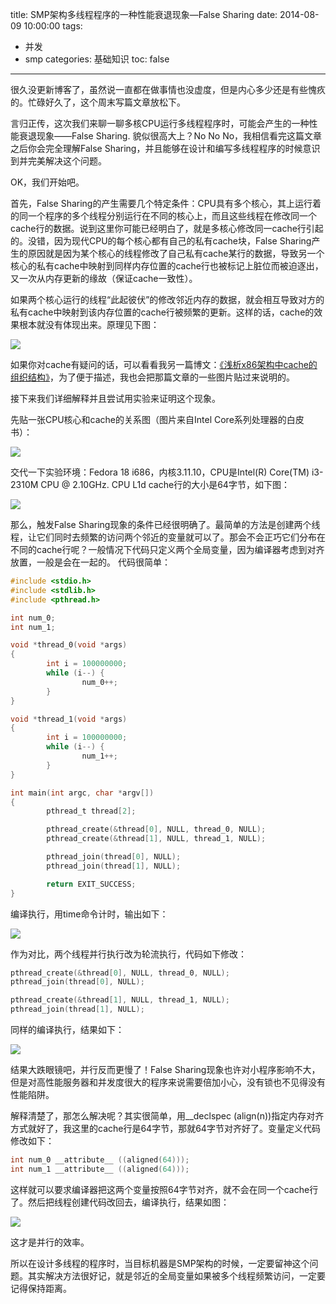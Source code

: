 title: SMP架构多线程程序的一种性能衰退现象—False Sharing
date: 2014-08-09 10:00:00
tags:
- 并发
- smp
categories: 基础知识
toc: false
---

很久没更新博客了，虽然说一直都在做事情也没虚度，但是内心多少还是有些愧疚的。忙碌好久了，这个周末写篇文章放松下。

言归正传，这次我们来聊一聊多核CPU运行多线程程序时，可能会产生的一种性能衰退现象——False Sharing. 貌似很高大上？No No No，我相信看完这篇文章之后你会完全理解False Sharing，并且能够在设计和编写多线程程序的时候意识到并完美解决这个问题。

OK，我们开始吧。

首先，False Sharing的产生需要几个特定条件：CPU具有多个核心，其上运行着的同一个程序的多个线程分别运行在不同的核心上，而且这些线程在修改同一个cache行的数据。说到这里你可能已经明白了，就是多核心修改同一cache行引起的。没错，因为现代CPU的每个核心都有自己的私有cache块，False Sharing产生的原因就是因为某个核心的线程修改了自己私有cache某行的数据，导致另一个核心的私有cache中映射到同样内存位置的cache行也被标记上脏位而被迫逐出，又一次从内存更新的缘故（保证cache一致性）。

如果两个核心运行的线程“此起彼伏”的修改邻近内存的数据，就会相互导致对方的私有cache中映射到该内存位置的cache行被频繁的更新。这样的话，cache的效果根本就没有体现出来。原理见下图：

![](/images/31/1.png)

<!-- more -->

如果你对cache有疑问的话，可以看看我另一篇博文：[《浅析x86架构中cache的组织结构》](http://www.0xffffff.org/?p=775)，为了便于描述，我也会把那篇文章的一些图片贴过来说明的。

接下来我们详细解释并且尝试用实验来证明这个现象。

先贴一张CPU核心和cache的关系图（图片来自Intel Core系列处理器的白皮书）：

![](/images/31/2.png)

交代一下实验环境：Fedora 18 i686，内核3.11.10，CPU是Intel(R) Core(TM) i3-2310M CPU @ 2.10GHz. CPU L1d cache行的大小是64字节，如下图：

![](/images/31/3.png)

那么，触发False Sharing现象的条件已经很明确了。最简单的方法是创建两个线程，让它们同时去频繁的访问两个邻近的变量就可以了。那会不会正巧它们分布在不同的cache行呢？一般情况下代码只定义两个全局变量，因为编译器考虑到对齐放置，一般是会在一起的。    代码很简单：

```c
#include <stdio.h>
#include <stdlib.h>
#include <pthread.h>

int num_0;
int num_1;

void *thread_0(void *args)
{
        int i = 100000000;
        while (i--) {
                num_0++;
        }
}

void *thread_1(void *args)
{
        int i = 100000000;
        while (i--) {
                num_1++;
        }
}

int main(int argc, char *argv[])
{
        pthread_t thread[2];

        pthread_create(&thread[0], NULL, thread_0, NULL);
        pthread_create(&thread[1], NULL, thread_1, NULL);

        pthread_join(thread[0], NULL);
        pthread_join(thread[1], NULL);

        return EXIT_SUCCESS;
}
```

编译执行，用time命令计时，输出如下：

![](/images/31/4.png)

作为对比，两个线程并行执行改为轮流执行，代码如下修改：

```c
pthread_create(&thread[0], NULL, thread_0, NULL);
pthread_join(thread[0], NULL);

pthread_create(&thread[1], NULL, thread_1, NULL);
pthread_join(thread[1], NULL);
```

同样的编译执行，结果如下：

![](/images/31/5.png)

结果大跌眼镜吧，并行反而更慢了！False Sharing现象也许对小程序影响不大，但是对高性能服务器和并发度很大的程序来说需要倍加小心，没有锁也不见得没有性能陷阱。

解释清楚了，那怎么解决呢？其实很简单，用__declspec (align(n))指定内存对齐方式就好了，我这里的cache行是64字节，那就64字节对齐好了。变量定义代码修改如下：

```c
int num_0 __attribute__ ((aligned(64)));
int num_1 __attribute__ ((aligned(64)));
```

这样就可以要求编译器把这两个变量按照64字节对齐，就不会在同一个cache行了。然后把线程创建代码改回去，编译执行，结果如图：

![](/images/31/6.png)

这才是并行的效率。

所以在设计多线程的程序时，当目标机器是SMP架构的时候，一定要留神这个问题。其实解决方法很好记，就是邻近的全局变量如果被多个线程频繁访问，一定要记得保持距离。

